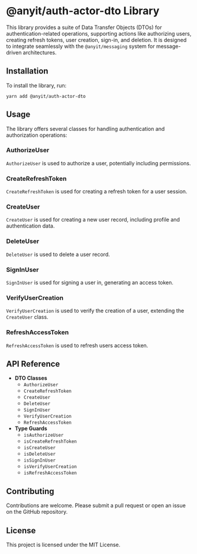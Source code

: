 # @anyit/auth-actor-dto Library

This library provides a suite of Data Transfer Objects (DTOs) for authentication-related operations, supporting actions
like authorizing users, creating refresh tokens, user creation, sign-in, and deletion. It is designed to integrate 
seamlessly with the `@anyit/messaging` system for message-driven architectures.

## Installation

To install the library, run:

```shell
yarn add @anyit/auth-actor-dto
```

## Usage

The library offers several classes for handling authentication and authorization operations:

### AuthorizeUser

`AuthorizeUser` is used to authorize a user, potentially including permissions.

### CreateRefreshToken

`CreateRefreshToken` is used for creating a refresh token for a user session.

### CreateUser

`CreateUser` is used for creating a new user record, including profile and authentication data.

### DeleteUser

`DeleteUser` is used to delete a user record.

### SignInUser

`SignInUser` is used for signing a user in, generating an access token.

### VerifyUserCreation

`VerifyUserCreation` is used to verify the creation of a user, extending the `CreateUser` class.

### RefreshAccessToken

`RefreshAccessToken` is used to refresh users access token.

## API Reference

- **DTO Classes**
    - `AuthorizeUser`
    - `CreateRefreshToken`
    - `CreateUser`
    - `DeleteUser`
    - `SignInUser`
    - `VerifyUserCreation`
    - `RefreshAccessToken`
- **Type Guards**
    - `isAuthorizeUser`
    - `isCreateRefreshToken`
    - `isCreateUser`
    - `isDeleteUser`
    - `isSignInUser`
    - `isVerifyUserCreation`
    - `isRefreshAccessToken`

## Contributing

Contributions are welcome. Please submit a pull request or open an issue on the GitHub repository.

## License

This project is licensed under the MIT License.
